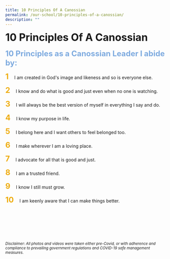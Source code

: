 ```yaml
---
title: 10 Principles Of A Canossian
permalink: /our-school/10-principles-of-a-canossian/
description: ""
---
```

**<font size=6>10 Principles Of A Canossian</font>**
<br>
<br>
**<font size=5 color="#7daadf">10 Principles as a Canossian Leader I abide by:</font>**

<font size=5 color="#eeac0d"><b>1</b></font>&emsp; I am created in God's image and likeness and so is everyone else.


<font size=5 color="#eeac0d"><b>2</b></font>&emsp; I know and do what is good and just even when no one is watching.

<font size=5 color="#eeac0d"><b>3</b></font>&emsp; I will always be the best version of myself in everything I say and do.

<font size=5 color="#eeac0d"><b>4</b></font>&emsp; I know my purpose in life.

<font size=5 color="#eeac0d"><b>5</b></font>&emsp; I belong here and I want others to feel belonged too.

<font size=5 color="#eeac0d"><b>6</b></font>&emsp; I make wherever I am a loving place.

<font size=5 color="#eeac0d"><b>7</b></font>&emsp; I advocate for all that is good and just.

<font size=5 color="#eeac0d"><b>8</b></font>&emsp; I am a trusted friend.

<font size=5 color="#eeac0d"><b>9</b></font>&emsp; I know I still must grow.

<font size=5 color="#eeac0d"><b>10</b></font>&emsp; I am keenly aware that I can make things better.


<br><br><br><br><br><br>
<sup>_Disclaimer: All photos and videos were taken either pre-Covid, or with adherence and compliance to prevailing government regulations and COVID-19 safe management measures._</sup>